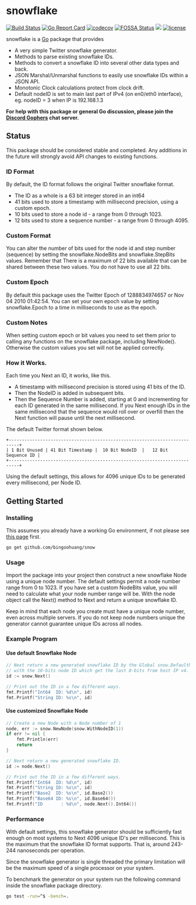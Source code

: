 # snowflake

[![Build Status](https://travis-ci.org/bingoohuang/snow.svg?branch=master)](https://travis-ci.org/bingoohuang/snow)
[![Go Report Card](https://goreportcard.com/badge/github.com/bingoohuang/snow)](https://goreportcard.com/report/github.com/bingoohuang/snow)
[![codecov](https://codecov.io/gh/bingoohuang/snow/branch/master/graph/badge.svg)](https://codecov.io/gh/bingoohuang/snow)
[![FOSSA Status](https://app.fossa.io/api/projects/git%2Bgithub.com%2Fvardius%2Fmessage-bus.svg?type=shield)](https://app.fossa.io/projects/git%2Bgithub.com%2Fvardius%2Fmessage-bus?ref=badge_shield)
[![](https://godoc.org/github.com/bingoohuang/snow?status.svg)](http://godoc.org/github.com/bingoohuang/snow)
[![license](https://img.shields.io/github/license/mashape/apistatus.svg)](https://github.com/bingoohuang/snow/blob/master/LICENSE.md)

snowflake is a [Go](https://golang.org/) package that provides

* A very simple Twitter snowflake generator.
* Methods to parse existing snowflake IDs.
* Methods to convert a snowflake ID into several other data types and back.
* JSON Marshal/Unmarshal functions to easily use snowflake IDs within a JSON API.
* Monotonic Clock calculations protect from clock drift.
* Default nodeID is set to main last part of IPv4 (on en0/eth0 interface), eg. nodeID = 3 when IP is 192.168.1.3

**For help with this package or general Go discussion, please join the [Discord Gophers](https://discord.gg/0f1SbxBZjYq9jLBk) chat server.**

## Status

This package should be considered stable and completed.  Any additions in the
future will strongly avoid API changes to existing functions.

### ID Format

By default, the ID format follows the original Twitter snowflake format.

* The ID as a whole is a 63 bit integer stored in an int64
* 41 bits used to store a timestamp with millisecond precision, using a custom epoch.
* 10 bits used to store a node id - a range from 0 through 1023.
* 12 bits used to store a sequence number - a range from 0 through 4095.

### Custom Format

You can alter the number of bits used for the node id and step number (sequence)
by setting the snowflake.NodeBits and snowflake.StepBits values.  Remember that
There is a maximum of 22 bits available that can be shared between these two
values. You do not have to use all 22 bits.

### Custom Epoch

By default this package uses the Twitter Epoch of 1288834974657 or Nov 04 2010 01:42:54.
You can set your own epoch value by setting snowflake.Epoch to a time in milliseconds
to use as the epoch.

### Custom Notes

When setting custom epoch or bit values you need to set them prior to calling
any functions on the snowflake package, including NewNode().  Otherwise the
custom values you set will not be applied correctly.

### How it Works.

Each time you Next an ID, it works, like this.

* A timestamp with millisecond precision is stored using 41 bits of the ID.
* Then the NodeID is added in subsequent bits.
* Then the Sequence Number is added, starting at 0 and incrementing for each ID generated in the same millisecond. If you Next enough IDs in the same millisecond that the sequence would roll over or overfill then the Next function will pause until the next millisecond.

The default Twitter format shown below.

```
+--------------------------------------------------------------------------+
| 1 Bit Unused | 41 Bit Timestamp |  10 Bit NodeID  |   12 Bit Sequence ID |
+--------------------------------------------------------------------------+
```

Using the default settings, this allows for 4096 unique IDs to be generated every millisecond, per Node ID.

## Getting Started

### Installing

This assumes you already have a working Go environment, if not please see
[this page](https://golang.org/doc/install) first.

```sh
go get github.com/bingoohuang/snow
```

### Usage

Import the package into your project then construct a new snowflake Node using a
unique node number. The default settings permit a node number range from 0 to 1023.
If you have set a custom NodeBits value, you will need to calculate what your
node number range will be. With the node object call the Next() method to
Next and return a unique snowflake ID.

Keep in mind that each node you create must have a unique node number, even
across multiple servers.  If you do not keep node numbers unique the generator
cannot guarantee unique IDs across all nodes.

### Example Program

#### Use default Snowflake Node

```go
// Next return a new generated snowflake ID by the Global snow.DefaultNode
// with the 10-bits node ID which get the last 8-bits from host IP v4.
id := snow.Next()

// Print out the ID in a few different ways.
fmt.Printf("Int64  ID: %d\n", id)
fmt.Printf("String ID: %s\n", id)
```

#### Use customized Snowflake Node

```go
// Create a new Node with a Node number of 1
node, err := snow.NewNode(snow.WithNodeID(1))
if err != nil {
    fmt.Println(err)
    return
}

// Next return a new generated snowflake ID.
id := node.Next()

// Print out the ID in a few different ways.
fmt.Printf("Int64  ID: %d\n", id)
fmt.Printf("String ID: %s\n", id)
fmt.Printf("Base2  ID: %s\n", id.Base2())
fmt.Printf("Base64 ID: %s\n", id.Base64())
fmt.Printf("ID       : %d\n", node.Next().Int64())
```

### Performance

With default settings, this snowflake generator should be sufficiently fast
enough on most systems to Next 4096 unique ID's per millisecond. This is
the maximum that the snowflake ID format supports. That is, around 243-244
nanoseconds per operation.

Since the snowflake generator is single threaded the primary limitation will be
the maximum speed of a single processor on your system.

To benchmark the generator on your system run the following command inside the
snowflake package directory.

```sh
go test -run=^$ -bench=.
```
